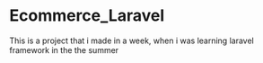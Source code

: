 # Ecommerce_Laravel
This is a project that i made in a week, when i was learning laravel framework in the the summer
